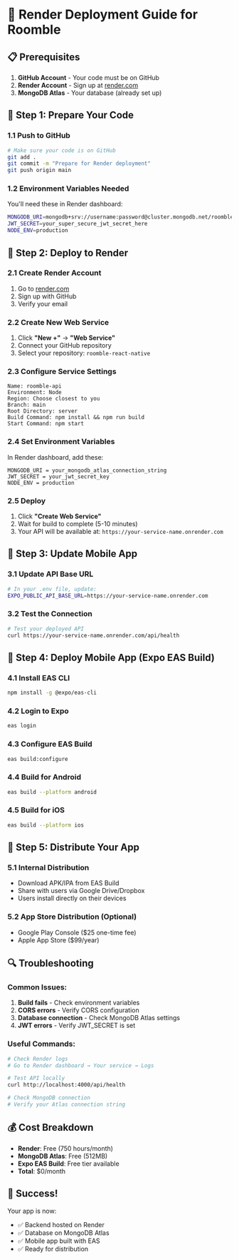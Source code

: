# 🚀 Render Deployment Guide for Roomble

## 📋 Prerequisites

1. **GitHub Account** - Your code must be on GitHub
2. **Render Account** - Sign up at [render.com](https://render.com)
3. **MongoDB Atlas** - Your database (already set up)

## 🔧 Step 1: Prepare Your Code

### 1.1 Push to GitHub
```bash
# Make sure your code is on GitHub
git add .
git commit -m "Prepare for Render deployment"
git push origin main
```

### 1.2 Environment Variables Needed
You'll need these in Render dashboard:
```bash
MONGODB_URI=mongodb+srv://username:password@cluster.mongodb.net/roomble?retryWrites=true&w=majority
JWT_SECRET=your_super_secure_jwt_secret_here
NODE_ENV=production
```

## 🚀 Step 2: Deploy to Render

### 2.1 Create Render Account
1. Go to [render.com](https://render.com)
2. Sign up with GitHub
3. Verify your email

### 2.2 Create New Web Service
1. Click **"New +"** → **"Web Service"**
2. Connect your GitHub repository
3. Select your repository: `roomble-react-native`

### 2.3 Configure Service Settings
```
Name: roomble-api
Environment: Node
Region: Choose closest to you
Branch: main
Root Directory: server
Build Command: npm install && npm run build
Start Command: npm start
```

### 2.4 Set Environment Variables
In Render dashboard, add these:
```
MONGODB_URI = your_mongodb_atlas_connection_string
JWT_SECRET = your_jwt_secret_key
NODE_ENV = production
```

### 2.5 Deploy
1. Click **"Create Web Service"**
2. Wait for build to complete (5-10 minutes)
3. Your API will be available at: `https://your-service-name.onrender.com`

## 🔗 Step 3: Update Mobile App

### 3.1 Update API Base URL
```bash
# In your .env file, update:
EXPO_PUBLIC_API_BASE_URL=https://your-service-name.onrender.com
```

### 3.2 Test the Connection
```bash
# Test your deployed API
curl https://your-service-name.onrender.com/api/health
```

## 📱 Step 4: Deploy Mobile App (Expo EAS Build)

### 4.1 Install EAS CLI
```bash
npm install -g @expo/eas-cli
```

### 4.2 Login to Expo
```bash
eas login
```

### 4.3 Configure EAS Build
```bash
eas build:configure
```

### 4.4 Build for Android
```bash
eas build --platform android
```

### 4.5 Build for iOS
```bash
eas build --platform ios
```

## 🎯 Step 5: Distribute Your App

### 5.1 Internal Distribution
- Download APK/IPA from EAS Build
- Share with users via Google Drive/Dropbox
- Users install directly on their devices

### 5.2 App Store Distribution (Optional)
- Google Play Console ($25 one-time fee)
- Apple App Store ($99/year)

## 🔍 Troubleshooting

### Common Issues:
1. **Build fails** - Check environment variables
2. **CORS errors** - Verify CORS configuration
3. **Database connection** - Check MongoDB Atlas settings
4. **JWT errors** - Verify JWT_SECRET is set

### Useful Commands:
```bash
# Check Render logs
# Go to Render dashboard → Your service → Logs

# Test API locally
curl http://localhost:4000/api/health

# Check MongoDB connection
# Verify your Atlas connection string
```

## 💰 Cost Breakdown
- **Render**: Free (750 hours/month)
- **MongoDB Atlas**: Free (512MB)
- **Expo EAS Build**: Free tier available
- **Total**: $0/month

## 🎉 Success!
Your app is now:
- ✅ Backend hosted on Render
- ✅ Database on MongoDB Atlas
- ✅ Mobile app built with EAS
- ✅ Ready for distribution
